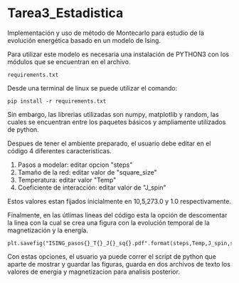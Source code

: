 # Tarea3_Estadistica
Implementación y uso de método de Montecarlo para estudio de la evolución energética basado en un modelo de Ising.

Para utilizar este modelo es necesaria una instalación de PYTHON3 con los módulos que se encuentran en el archivo.
~~~
requirements.txt
~~~
Desde una terminal de linux se puede utilizar el comando:
~~~
pip install -r requirements.txt
~~~
Sin embargo, las librerias utilizadas son numpy, matplotlib y random, las cuales se encuentran entre los paquetes básicos y ampliamente utilizados de python.

Despues de tener el ambiente preparado, el usuario debe editar en el código 4 diferentes caracteristicas. 
1. Pasos a modelar: editar opcion "steps"
2. Tamaño de la red: editar valor de "square_size"
3. Temperatura: editar valor "Temp"
4. Coeficiente de interacción: editar valor de "J_spin"

Estos valores estan fijados inicialmente en 10,5,273.0 y 1.0 respectivamente.

Finalmente, en las útlimas lineas del código esta la opción de descomentar la linea con la cual se crea una figura con la evolución temporal de la magnetización y la energía.
~~~
plt.savefig("ISING_pasos{}_T{}_J{}_sq{}.pdf".format(steps,Temp,J_spin,square_size))
~~~

Con estas opciones, el usuario ya puede correr el script de python que aparte de mostrar y guardar las figuras, guarda en dos archivos de texto los valores de energia y magnetizacion para analisis posterior.
